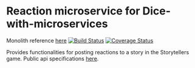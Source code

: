 # Reaction microservice for Dice-with-microservices

Monolith reference [here](https://github.com/laurab1/Dice-with-microservices)
[![Build Status](https://travis-ci.org/laurab1/Storytellers-Reactions.svg?branch=master)](https://travis-ci.org/laurab1/Storytellers-Reactions)
[![Coverage Status](https://coveralls.io/repos/github/laurab1/Storytellers-Reactions/badge.svg?branch=master)](https://coveralls.io/github/laurab1/Storytellers-Reactions?branch=master)

Provides functionalities for posting reactions to a story in the Storytellers game.
Public api specifications [here](https://github.com/laurab1/Storytellers-Reactions/blob/master/reactions_specs.yml).
